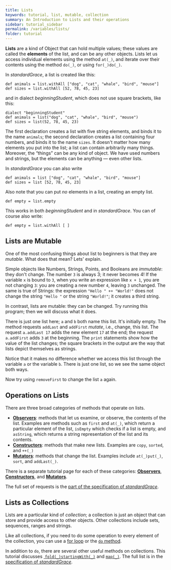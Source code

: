 ```yaml
---
title: Lists
keywords: tutorial, list, mutable, collection
summary: An Introduction to Lists and their operations
sidebar: tutorial_sidebar
permalink: /variables/lists/
folder: tutorial
---
```

**Lists** are a kind of Object that can hold multiple values; these values
are called the **elements** of
the list, and can be any other objects.
Lists let us access individual elements using the method `at(_)`, and 
iterate over their contents using the method `do(_)`, or using `for(_)do(_)`. 

In _standardGrace_, a list is created like this:

```
def animals = list.withAll ["dog", "cat", "whale", "bird", "mouse"]
def sizes = list.withAll [52, 78, 45, 23]
```
and in dialect _beginningStudent_, which does not use square brackets, like this:

```
dialect "beginningStudent"
def animals = list("dog", "cat", "whale", "bird", "mouse")
def sizes = list(52, 78, 45, 23)
```

The first declaration creates a list with five string elements, and binds
it to the name `animals`; the second declaration creates a list containing
four numbers, and binds it to the name `sizes`.
It doesn't matter how many elements you put into the list; a list can contain
arbitrarily many things. Moreover, the “things” can be any kind of object.
We have used numbers 
and strings, but the elements can be anything — even other lists.

In _standardGrace_ you can also write

```
def animals = list ["dog", "cat", "whale", "bird", "mouse"]
def sizes = list [52, 78, 45, 23]
```

Also note that you can put _no_ elements in a list, creating an empty list.

```
def empty = list.empty
```

This works in  both _beginningStudent_ and in _standardGrace_.
You can of course also write:

```
def empty = list.withAll [ ]
```

## Lists are Mutable

One of the most confusing things about list to beginners is that they are _mutable_.
What does that mean?  Lets' explain.

Simple objects like Numbers, Strings, Points, and Booleans are _immutable_: 
they don't change.  The number `3` is always 3; it never becomes 4!  If the
variable `x` is bound to `3`, when you write an expression like `x + 1`, you are
not changing `3`: you are creating a new number `4`, leaving `3` unchanged.
The same is true of Strings:  the expression `"Hello " ++ "World!"` does not
change the string `"Hello "` or the string `"World!"`; it creates a third string.

In contrast, lists are mutable: they can be changed.  Try running this program;
then we will discuss what it does. 

<object id="example-1" data="{{site.editor}}?lists-mutable" width="100%" height="550px"> </object>

There is just one list here; `a` and `b` both name this list.
It's initially empty.
The method requests `addLast` and `addFirst` _mutate_, i.e., change, this list.
The request `a.addLast 17` adds the new element `17` at the end;
the request `a.addFirst` adds `3` at the beginning.
The `print` statements show how the value of the list changes; 
the square brackets in the output are the way that lists depict themselves as 
strings.

Notice that it makes no difference whether we access this list through the variable `a` 
or the variable `b`.
There is just one list, so we see the same object both ways.

Now try using `removeFirst` to change the list `a` again.


## Operations on Lists

There are three broad categories of methods that operate on lists.
 * [**Observers**]({{site.baseurl}}/variables/list-observers): methods that let us examine, or observe, the contents of the list.
   Examples are methods such as `first` and `at(_)`, which return a particular element of the list,
   `isEmpty` which checks if a list is empty,
   and `asString`, which returns a string representation of the list and its contents.
 * [**Constructors**]({{site.baseurl}}/variables/list-constructors): methods that make new lists.
   Examples are `copy`, `sorted`, and `++(_)`
 * [**Mutators**]({{site.baseurl}}/variables/list-mutators): methods that change the list.
   Examples include `at(_)put(_)`, `sort`,  and `addLast(_)`.
 
There is a separate tutorial page for each of these categories:
[**Observers**]({{site.baseurl}}/variables/list-observers),
[**Constructors**]({{site.baseurl}}/variables/list-constructors), and
[**Mutators**]({{site.baseurl}}/variables/list-mutators).

The full set of requests is the [part of the specification of _standardGrace_]({{site.baseurl}}/dialects/standard/#list).

## Lists as Collections

Lists are a particular kind of _collection_; a collection is just an object that
can store and provide access to other objects.  Other collections include 
sets, sequences, ranges and strings.

Like all collections, if you need to do some operation 
to every element of the collection, you can use a [for loop]({{site.baseurl}}/control/for)
or the [`do` method]({{site.baseurl}}/variables/do).

In addition to `do`, there are several other useful methods on collections.
This tutorial discusses [ `fold(_)startingWith(_)`]({{site.baseurl}}/variables/fold)
and [`map(_)`]({{site.baseurl}}/variables/map).  The full list is in the
[specification of _standardGrace_]({{site.baseurl}}/dialects/standard/#common-abstractions).

